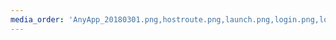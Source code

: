 ```yaml
---
media_order: 'AnyApp_20180301.png,hostroute.png,launch.png,login.png,loginterminal.png,login_router.png,logo.png,openrc.png,rescue_console_login.png,rescue_pw.png,router-interface.png,selectregion.png,source.png,sshkeys.png,stacklogo.svg,static-route.png,ssh-login-syseleven-success-kickstart.png,ssh-login-syseleven-sshkeyrsa-lamp-server.png,horizon-orchestration-stacks.png,horizon-orchestration-stacks-launch-url-file.png,horizon-orchestration-stacks-launch-stackname-lamp-server.png,horizon-orchestration-stacks-launch-stackname-kickstart.png,horizon-orchestration-stacks-launch-inprogress.png,horizon-compute-apiaccess-openrc.png,horizon-compute-instances-kickstart-fip.png,AnyApp_20180301.png,horizon-compute-apiaccess-openrc.png,horizon-compute-instances-kickstart-fip.png,horizon-compute-instances.png,horizon-login.png,horizon-orchestration-stacks-launch-complete-kickstart.png,horizon-orchestration-stacks-launch-inprogress.png,horizon-orchestration-stacks-launch-stackname-kickstart.png,horizon-orchestration-stacks-launch-stackname-lamp-server.png,horizon-orchestration-stacks-launch-url-file.png,horizon-orchestration-stacks.png,hostroute.png,launch.png,login_router.png,login.png,logo.png,openrc.png,rescue_console_login.png,rescue_pw.png,router-interface.png,selectregion.png,source.png,ssh-login-syseleven-sshkeyrsa-lamp-server.png,ssh-login-syseleven-success-kickstart.png,sshkeys.png,stacklogo.svg,static-route.png'
---
```


